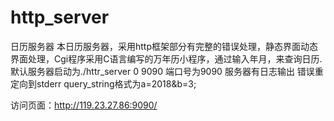 # http_server
日历服务器
本日历服务器，采用http框架部分有完整的错误处理，静态界面动态界面处理，Cgi程序采用C语言编写的万年历小程序，通过输入年月，来查询日历.
默认服务器启动为./httr_server 0 9090
端口号为9090
服务器有日志输出
错误重定向到stderr
query_string格式为a=2018&b=3;

访问页面：http://119.23.27.86:9090/

